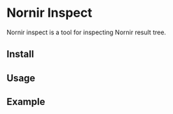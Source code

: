 # Nornir Inspect
Nornir inspect is a tool for inspecting Nornir result tree.

## Install



## Usage



## Example

